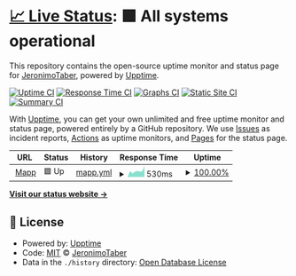 # [📈 Live Status](https://JeronimoTaber.github.io/upptimeMapp): <!--live status--> **🟩 All systems operational**

This repository contains the open-source uptime monitor and status page for [JeronimoTaber](https://JeronimoTaber.github.io/upptimeMapp), powered by [Upptime](https://github.com/upptime/upptime).

[![Uptime CI](https://github.com/JeronimoTaber/upptimeMapp/workflows/Uptime%20CI/badge.svg)](https://github.com/JeronimoTaber/upptimeMapp/actions?query=workflow%3A%22Uptime+CI%22)
[![Response Time CI](https://github.com/JeronimoTaber/upptimeMapp/workflows/Response%20Time%20CI/badge.svg)](https://github.com/JeronimoTaber/upptimeMapp/actions?query=workflow%3A%22Response+Time+CI%22)
[![Graphs CI](https://github.com/JeronimoTaber/upptimeMapp/workflows/Graphs%20CI/badge.svg)](https://github.com/JeronimoTaber/upptimeMapp/actions?query=workflow%3A%22Graphs+CI%22)
[![Static Site CI](https://github.com/JeronimoTaber/upptimeMapp/workflows/Static%20Site%20CI/badge.svg)](https://github.com/JeronimoTaber/upptimeMapp/actions?query=workflow%3A%22Static+Site+CI%22)
[![Summary CI](https://github.com/JeronimoTaber/upptimeMapp/workflows/Summary%20CI/badge.svg)](https://github.com/JeronimoTaber/upptimeMapp/actions?query=workflow%3A%22Summary+CI%22)

With [Upptime](https://upptime.js.org), you can get your own unlimited and free uptime monitor and status page, powered entirely by a GitHub repository. We use [Issues](https://github.com/JeronimoTaber/upptimeMapp/issues) as incident reports, [Actions](https://github.com/JeronimoTaber/upptimeMapp/actions) as uptime monitors, and [Pages](https://JeronimoTaber.github.io/upptimeMapp) for the status page.

<!--start: status pages-->
<!-- This summary is generated by Upptime (https://github.com/upptime/upptime) -->
<!-- Do not edit this manually, your changes will be overwritten -->
<!-- prettier-ignore -->
| URL | Status | History | Response Time | Uptime |
| --- | ------ | ------- | ------------- | ------ |
| <img alt="" src="https://icons.duckduckgo.com/ip3/www.mapp.com.ar.ico" height="13"> [Mapp](https://www.mapp.com.ar/upptime.html) | 🟩 Up | [mapp.yml](https://github.com/JeronimoTaber/upptimeMapp/commits/HEAD/history/mapp.yml) | <details><summary><img alt="Response time graph" src="./graphs/mapp/response-time-week.png" height="20"> 530ms</summary><br><a href="https://JeronimoTaber.github.io/upptimeMapp/history/mapp"><img alt="Response time 563" src="https://img.shields.io/endpoint?url=https%3A%2F%2Fraw.githubusercontent.com%2FJeronimoTaber%2FupptimeMapp%2FHEAD%2Fapi%2Fmapp%2Fresponse-time.json"></a><br><a href="https://JeronimoTaber.github.io/upptimeMapp/history/mapp"><img alt="24-hour response time 971" src="https://img.shields.io/endpoint?url=https%3A%2F%2Fraw.githubusercontent.com%2FJeronimoTaber%2FupptimeMapp%2FHEAD%2Fapi%2Fmapp%2Fresponse-time-day.json"></a><br><a href="https://JeronimoTaber.github.io/upptimeMapp/history/mapp"><img alt="7-day response time 530" src="https://img.shields.io/endpoint?url=https%3A%2F%2Fraw.githubusercontent.com%2FJeronimoTaber%2FupptimeMapp%2FHEAD%2Fapi%2Fmapp%2Fresponse-time-week.json"></a><br><a href="https://JeronimoTaber.github.io/upptimeMapp/history/mapp"><img alt="30-day response time 657" src="https://img.shields.io/endpoint?url=https%3A%2F%2Fraw.githubusercontent.com%2FJeronimoTaber%2FupptimeMapp%2FHEAD%2Fapi%2Fmapp%2Fresponse-time-month.json"></a><br><a href="https://JeronimoTaber.github.io/upptimeMapp/history/mapp"><img alt="1-year response time 604" src="https://img.shields.io/endpoint?url=https%3A%2F%2Fraw.githubusercontent.com%2FJeronimoTaber%2FupptimeMapp%2FHEAD%2Fapi%2Fmapp%2Fresponse-time-year.json"></a></details> | <details><summary><a href="https://JeronimoTaber.github.io/upptimeMapp/history/mapp">100.00%</a></summary><a href="https://JeronimoTaber.github.io/upptimeMapp/history/mapp"><img alt="All-time uptime 99.91%" src="https://img.shields.io/endpoint?url=https%3A%2F%2Fraw.githubusercontent.com%2FJeronimoTaber%2FupptimeMapp%2FHEAD%2Fapi%2Fmapp%2Fuptime.json"></a><br><a href="https://JeronimoTaber.github.io/upptimeMapp/history/mapp"><img alt="24-hour uptime 100.00%" src="https://img.shields.io/endpoint?url=https%3A%2F%2Fraw.githubusercontent.com%2FJeronimoTaber%2FupptimeMapp%2FHEAD%2Fapi%2Fmapp%2Fuptime-day.json"></a><br><a href="https://JeronimoTaber.github.io/upptimeMapp/history/mapp"><img alt="7-day uptime 100.00%" src="https://img.shields.io/endpoint?url=https%3A%2F%2Fraw.githubusercontent.com%2FJeronimoTaber%2FupptimeMapp%2FHEAD%2Fapi%2Fmapp%2Fuptime-week.json"></a><br><a href="https://JeronimoTaber.github.io/upptimeMapp/history/mapp"><img alt="30-day uptime 100.00%" src="https://img.shields.io/endpoint?url=https%3A%2F%2Fraw.githubusercontent.com%2FJeronimoTaber%2FupptimeMapp%2FHEAD%2Fapi%2Fmapp%2Fuptime-month.json"></a><br><a href="https://JeronimoTaber.github.io/upptimeMapp/history/mapp"><img alt="1-year uptime 100.00%" src="https://img.shields.io/endpoint?url=https%3A%2F%2Fraw.githubusercontent.com%2FJeronimoTaber%2FupptimeMapp%2FHEAD%2Fapi%2Fmapp%2Fuptime-year.json"></a></details>

<!--end: status pages-->

[**Visit our status website →**](https://JeronimoTaber.github.io/upptimeMapp)

## 📄 License

- Powered by: [Upptime](https://github.com/upptime/upptime)
- Code: [MIT](./LICENSE) © [JeronimoTaber](https://JeronimoTaber.github.io/upptimeMapp)
- Data in the `./history` directory: [Open Database License](https://opendatacommons.org/licenses/odbl/1-0/)

